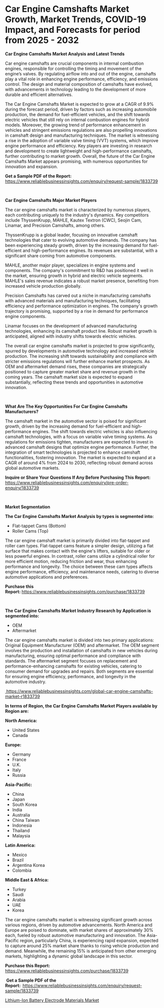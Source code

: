 <p><h1>Car Engine Camshafts Market Growth, Market Trends, COVID-19 Impact, and Forecasts for period from 2025 - 2032</h1></p><p><strong>Car Engine Camshafts Market Analysis and Latest Trends</strong></p>
<p><p>Car engine camshafts are crucial components in internal combustion engines, responsible for controlling the timing and movement of the engine’s valves. By regulating airflow into and out of the engine, camshafts play a vital role in enhancing engine performance, efficiency, and emissions control. The design and material composition of camshafts have evolved, with advancements in technology leading to the development of more durable and efficient alternatives.</p><p>The Car Engine Camshafts Market is expected to grow at a CAGR of 9.9% during the forecast period, driven by factors such as increasing automobile production, the demand for fuel-efficient vehicles, and the shift towards electric vehicles that still rely on internal combustion engines for hybrid models. Moreover, the growing trend of performance enhancement in vehicles and stringent emissions regulations are also propelling innovations in camshaft design and manufacturing techniques. The market is witnessing a rise in the adoption of variable valve timing (VVT) systems, which improve engine performance and efficiency. Key players are investing in research and development to create lightweight and high-performance camshafts, further contributing to market growth. Overall, the future of the Car Engine Camshafts Market appears promising, with numerous opportunities for innovation and expansion.</p></p>
<p><strong>Get a Sample PDF of the Report:&nbsp;</strong> <a href="https://www.reliablebusinessinsights.com/enquiry/request-sample/1833739?utm_campaign=63&utm_medium=2&utm_source=Github&utm_content=ia&utm_term=01012025&utm_id=car-engine-camshafts">https://www.reliablebusinessinsights.com/enquiry/request-sample/1833739</a></p>
<p>&nbsp;</p>
<p><strong>Car Engine Camshafts Major Market Players</strong></p>
<p><p>The car engine camshafts market is characterized by numerous players, each contributing uniquely to the industry's dynamics. Key competitors include ThyssenKrupp, MAHLE, Kautex Textron (CWC), Seojin Cam, Linamar, and Precision Camshafts, among others.</p><p>ThyssenKrupp is a global leader, focusing on innovative camshaft technologies that cater to evolving automotive demands. The company has been experiencing steady growth, driven by the increasing demand for fuel-efficient and high-performance engines. Its revenues are substantial, with a significant share coming from automotive components.</p><p>MAHLE, another major player, specializes in engine systems and components. The company's commitment to R&D has positioned it well in the market, ensuring growth in hybrid and electric vehicle segments. MAHLE's sales revenue indicates a robust market presence, benefiting from increased vehicle production globally.</p><p>Precision Camshafts has carved out a niche in manufacturing camshafts with advanced materials and manufacturing techniques, facilitating efficiency and performance optimization in engines. The company's growth trajectory is promising, supported by a rise in demand for performance engine components.</p><p>Linamar focuses on the development of advanced manufacturing technologies, enhancing its camshaft product line. Robust market growth is anticipated, aligned with industry shifts towards electric vehicles.</p><p>The overall car engine camshafts market is projected to grow significantly, spurred by developments in automotive technology and increased vehicle production. The increasing shift towards sustainability and compliance with stricter emissions regulations will further enhance market prospects. As OEM and aftermarket demand rises, these companies are strategically positioned to capture greater market share and revenue growth in the coming years. The camshaft market size is expected to expand substantially, reflecting these trends and opportunities in automotive innovation.</p></p>
<p>&nbsp;</p>
<p><strong>What Are The Key Opportunities For Car Engine Camshafts Manufacturers?</strong></p>
<p><p>The camshaft market in the automotive sector is poised for significant growth, driven by the increasing demand for fuel-efficient and high-performance engines. The shift towards electric vehicles is also influencing camshaft technologies, with a focus on variable valve timing systems. As regulations for emissions tighten, manufacturers are expected to invest in advanced camshaft designs that optimize engine performance. Further, the integration of smart technologies is projected to enhance camshaft functionalities, fostering innovation. The market is expected to expand at a CAGR of around 4% from 2024 to 2030, reflecting robust demand across global automotive markets.</p></p>
<p><strong>Inquire or Share Your Questions If Any Before Purchasing This Report:</strong> <a href="https://www.reliablebusinessinsights.com/enquiry/pre-order-enquiry/1833739?utm_campaign=63&utm_medium=2&utm_source=Github&utm_content=ia&utm_term=01012025&utm_id=car-engine-camshafts">https://www.reliablebusinessinsights.com/enquiry/pre-order-enquiry/1833739</a></p>
<p>&nbsp;</p>
<p><strong>Market Segmentation</strong></p>
<p><strong>The Car Engine Camshafts Market Analysis by types is segmented into:</strong></p>
<p><ul><li>Flat-tappet Cams (Bottom)</li><li>Roller Cams (Top)</li></ul></p>
<p><p>The car engine camshaft market is primarily divided into flat-tappet and roller cam types. Flat-tappet cams feature a simpler design, utilizing a flat surface that makes contact with the engine's lifters, suitable for older or less powerful engines. In contrast, roller cams utilize a cylindrical roller for more efficient motion, reducing friction and wear, thus enhancing performance and longevity. The choice between these cam types affects engine performance, efficiency, and maintenance needs, catering to diverse automotive applications and preferences.</p></p>
<p><strong>Purchase this Report:&nbsp;</strong><a href="https://www.reliablebusinessinsights.com/purchase/1833739?utm_campaign=63&utm_medium=2&utm_source=Github&utm_content=ia&utm_term=01012025&utm_id=car-engine-camshafts">https://www.reliablebusinessinsights.com/purchase/1833739</a></p>
<p>&nbsp;</p>
<p><strong>The Car Engine Camshafts Market Industry Research by Application is segmented into:</strong></p>
<p><ul><li>OEM</li><li>Aftermarket</li></ul></p>
<p><p>The car engine camshafts market is divided into two primary applications: Original Equipment Manufacturer (OEM) and aftermarket. The OEM segment involves the production and installation of camshafts in new vehicles during manufacturing, ensuring optimal performance and compliance with standards. The aftermarket segment focuses on replacement and performance-enhancing camshafts for existing vehicles, catering to consumer demand for upgrades and repairs. Both segments are essential for ensuring engine efficiency, performance, and longevity in the automotive industry.</p></p>
<p><a href="https://www.reliablebusinessinsights.com/global-car-engine-camshafts-market-r1833739?utm_campaign=63&utm_medium=2&utm_source=Github&utm_content=ia&utm_term=01012025&utm_id=car-engine-camshafts">&nbsp;https://www.reliablebusinessinsights.com/global-car-engine-camshafts-market-r1833739</a></p>
<p><strong>In terms of Region, the Car Engine Camshafts Market Players available by Region are:</strong></p>
<p>
    <p> <strong> North America: </strong>
        <ul>
            <li>United States</li>
            <li>Canada</li>
        </ul>
        </p> 
    <p> <strong> Europe: </strong>
        <ul>
            <li>Germany</li>
            <li>France</li>
            <li>U.K.</li>
            <li>Italy</li>
            <li>Russia</li>
        </ul>
        </p> 
    <p> <strong> Asia-Pacific: </strong>
        <ul>
            <li>China</li>
            <li>Japan</li>
            <li>South Korea</li>
            <li>India</li>
            <li>Australia</li>
            <li>China Taiwan</li>
            <li>Indonesia</li>
            <li>Thailand</li>
            <li>Malaysia</li>
        </ul>
        </p> 
    <p> <strong> Latin America: </strong>
        <ul>
            <li>Mexico</li>
            <li>Brazil</li>
            <li>Argentina Korea</li>
            <li>Colombia</li>
        </ul>
        </p> 
    <p> <strong> Middle East & Africa: </strong>
        <ul>
            <li>Turkey</li>
            <li>Saudi</li>
            <li>Arabia</li>
            <li>UAE</li>
            <li>Korea</li>
        </ul>
    </p>
    </p>
<p><p>The car engine camshafts market is witnessing significant growth across various regions, driven by automotive advancements. North America and Europe are poised to dominate, with market shares of approximately 30% each, fueled by robust automotive manufacturing and innovation. The Asia-Pacific region, particularly China, is experiencing rapid expansion, expected to capture around 25% market share thanks to rising vehicle production and demand. Meanwhile, the remaining 15% is anticipated from other emerging markets, highlighting a dynamic global landscape in this sector.</p></p>
<p><strong>Purchase this Report: </strong><a href="https://www.reliablebusinessinsights.com/purchase/1833739?utm_campaign=63&utm_medium=2&utm_source=Github&utm_content=ia&utm_term=01012025&utm_id=car-engine-camshafts">https://www.reliablebusinessinsights.com/purchase/1833739</a></p>
<p>&nbsp;<strong>Get a Sample PDF of the Report:&nbsp;&nbsp;</strong><a href="https://www.reliablebusinessinsights.com/enquiry/request-sample/1833739?utm_campaign=63&utm_medium=2&utm_source=Github&utm_content=ia&utm_term=01012025&utm_id=car-engine-camshafts">https://www.reliablebusinessinsights.com/enquiry/request-sample/1833739</a></p>
<p><strong></strong></p>
<p><p><a href="https://github.com/barnickclara79/Market-Research-Report-List-1/blob/main/lithium-ion-battery-electrode-materials-market.md?utm_campaign=63&utm_medium=2&utm_source=Github&utm_content=ia&utm_term=01012025&utm_id=car-engine-camshafts">Lithium-Ion Battery Electrode Materials Market</a></p></p>
